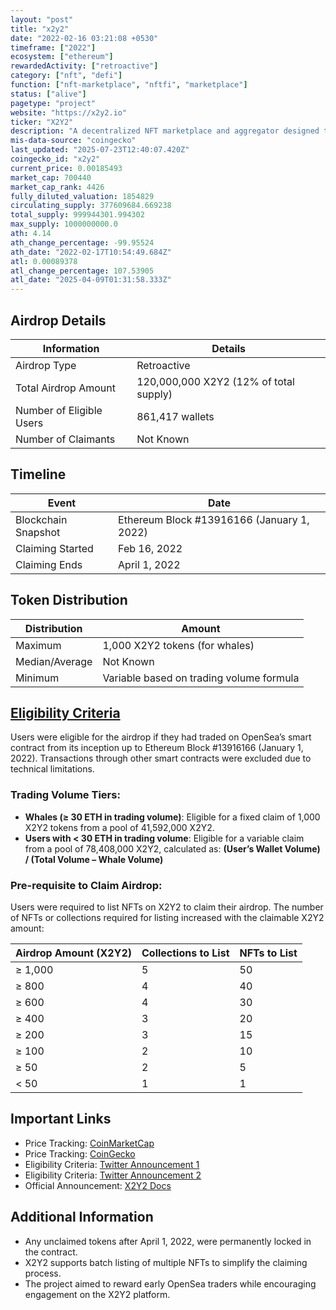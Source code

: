 ```yaml
---
layout: "post"
title: "x2y2"
date: "2022-02-16 03:21:08 +0530"
timeframe: ["2022"]
ecosystem: ["ethereum"]
rewardedActivity: ["retroactive"]
category: ["nft", "defi"]
function: ["nft-marketplace", "nftfi", "marketplace"]
status: ["alive"]
pagetype: "project"
website: "https://x2y2.io"
ticker: "X2Y2"
description: "A decentralized NFT marketplace and aggregator designed to provide users with enhanced trading tools, rewards, and a fairer fee structure."
mis-data-source: "coingecko"
last_updated: "2025-07-23T12:40:07.420Z"
coingecko_id: "x2y2"
current_price: 0.00185493
market_cap: 700440
market_cap_rank: 4426
fully_diluted_valuation: 1854829
circulating_supply: 377609684.669238
total_supply: 999944301.994302
max_supply: 1000000000.0
ath: 4.14
ath_change_percentage: -99.95524
ath_date: "2022-02-17T10:54:49.684Z"
atl: 0.00089378
atl_change_percentage: 107.53905
atl_date: "2025-04-09T01:31:58.333Z"
---
```


## Airdrop Details

| Information              | Details                                |
| ------------------------ | -------------------------------------- |
| Airdrop Type             | Retroactive                            |
| Total Airdrop Amount     | 120,000,000 X2Y2 (12% of total supply) |
| Number of Eligible Users | 861,417 wallets                        |
| Number of Claimants      | Not Known                              |

## Timeline

| Event               | Date                                       |
| ------------------- | ------------------------------------------ |
| Blockchain Snapshot | Ethereum Block #13916166 (January 1, 2022) |
| Claiming Started    | Feb 16, 2022                               |
| Claiming Ends       | April 1, 2022                              |

## Token Distribution

| Distribution   | Amount                                   |
| -------------- | ---------------------------------------- |
| Maximum        | 1,000 X2Y2 tokens (for whales)           |
| Median/Average | Not Known                                |
| Minimum        | Variable based on trading volume formula |

## [Eligibility Criteria](https://docs.x2y2.io/tokens/rewards/opensea-airdrop)

Users were eligible for the airdrop if they had traded on OpenSea’s smart contract from its inception up to Ethereum Block #13916166 (January 1, 2022). Transactions through other smart contracts were excluded due to technical limitations.

### Trading Volume Tiers:

- **Whales (≥ 30 ETH in trading volume)**: Eligible for a fixed claim of 1,000 X2Y2 tokens from a pool of 41,592,000 X2Y2.
- **Users with < 30 ETH in trading volume**: Eligible for a variable claim from a pool of 78,408,000 X2Y2, calculated as:
  **(User’s Wallet Volume) / (Total Volume – Whale Volume)**

### Pre-requisite to Claim Airdrop:

Users were required to list NFTs on X2Y2 to claim their airdrop. The number of NFTs or collections required for listing increased with the claimable X2Y2 amount:

| Airdrop Amount (X2Y2) | Collections to List | NFTs to List |
| --------------------- | ------------------- | ------------ |
| ≥ 1,000               | 5                   | 50           |
| ≥ 800                 | 4                   | 40           |
| ≥ 600                 | 4                   | 30           |
| ≥ 400                 | 3                   | 20           |
| ≥ 200                 | 3                   | 15           |
| ≥ 100                 | 2                   | 10           |
| ≥ 50                  | 2                   | 5            |
| < 50                  | 1                   | 1            |

## Important Links

- Price Tracking: [CoinMarketCap](https://coinmarketcap.com/currencies/x2y2/)
- Price Tracking: [CoinGecko](https://www.coingecko.com/en/coins/x2y2)
- Eligibility Criteria: [Twitter Announcement 1](https://x.com/the_x2y2/status/1493734526610071554)
- Eligibility Criteria: [Twitter Announcement 2](https://x.com/the_x2y2/status/1494563271684329478)
- Official Announcement: [X2Y2 Docs](https://docs.x2y2.io/tokens/rewards/opensea-airdrop)

## Additional Information

- Any unclaimed tokens after April 1, 2022, were permanently locked in the contract.
- X2Y2 supports batch listing of multiple NFTs to simplify the claiming process.
- The project aimed to reward early OpenSea traders while encouraging engagement on the X2Y2 platform.